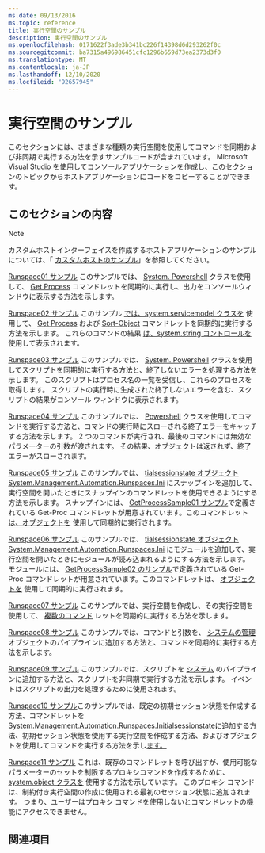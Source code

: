 ```yaml
---
ms.date: 09/13/2016
ms.topic: reference
title: 実行空間のサンプル
description: 実行空間のサンプル
ms.openlocfilehash: 0171622f3ade3b341bc226f14398d6d293262f0c
ms.sourcegitcommit: ba7315a496986451cfc1296b659d73ea2373d3f0
ms.translationtype: MT
ms.contentlocale: ja-JP
ms.lasthandoff: 12/10/2020
ms.locfileid: "92657945"
---
```

# <a name="runspace-samples"></a>実行空間のサンプル

このセクションには、さまざまな種類の実行空間を使用してコマンドを同期および非同期で実行する方法を示すサンプルコードが含まれています。 Microsoft Visual Studio を使用してコンソールアプリケーションを作成し、このセクションのトピックからホストアプリケーションにコードをコピーすることができます。

## <a name="in-this-section"></a>このセクションの内容

> [!NOTE]
> カスタムホストインターフェイスを作成するホストアプリケーションのサンプルについては、「 [カスタムホストのサンプル](./custom-host-samples.md)」を参照してください。

 [Runspace01 サンプル](./runspace01-sample.md) このサンプルでは、 [System. Powershell](/dotnet/api/system.management.automation.powershell) クラスを使用して、 [Get Process](/powershell/module/Microsoft.PowerShell.Management/Get-Process) コマンドレットを同期的に実行し、出力をコンソールウィンドウに表示する方法を示します。

 [Runspace02 サンプル](./runspace02-sample.md) このサンプル [では、system.servicemodel クラスを](/dotnet/api/system.management.automation.powershell) 使用して、 [Get Process](/powershell/module/Microsoft.PowerShell.Management/Get-Process) および [Sort-Object](/powershell/module/Microsoft.PowerShell.Utility/Sort-Object) コマンドレットを同期的に実行する方法を示します。 これらのコマンドの結果 [は、system.string コントロールを](/dotnet/api/System.Windows.Forms.DataGridView) 使用して表示されます。

 [Runspace03 サンプル](./runspace03-sample.md) このサンプルでは、 [System. Powershell](/dotnet/api/system.management.automation.powershell) クラスを使用してスクリプトを同期的に実行する方法と、終了しないエラーを処理する方法を示します。 このスクリプトはプロセス名の一覧を受信し、これらのプロセスを取得します。 スクリプトの実行時に生成された終了しないエラーを含む、スクリプトの結果がコンソール ウィンドウに表示されます。

 [Runspace04 サンプル](./runspace04-sample.md) このサンプルでは、 [Powershell](/dotnet/api/system.management.automation.powershell) クラスを使用してコマンドを実行する方法と、コマンドの実行時にスローされる終了エラーをキャッチする方法を示します。 2 つのコマンドが実行され、最後のコマンドには無効なパラメーターの引数が渡されます。 その結果、オブジェクトは返されず、終了エラーがスローされます。

 [Runspace05 サンプル](./runspace05-sample.md) このサンプルでは、 [ tialsessionstate オブジェクトSystem.Management.Automation.Runspaces.Ini](/dotnet/api/System.Management.Automation.Runspaces.InitialSessionState) にスナップインを追加して、実行空間を開いたときにスナップインのコマンドレットを使用できるようにする方法を示します。 スナップインには、 [GetProcessSample01 サンプル](../cmdlet/getprocesssample01-sample.md)で定義されている Get-Proc コマンドレットが用意されています。このコマンドレット [は、オブジェクトを](/dotnet/api/system.management.automation.powershell) 使用して同期的に実行されます。

 [Runspace06 サンプル](./runspace06-sample.md) このサンプルでは、 [ tialsessionstate オブジェクトSystem.Management.Automation.Runspaces.Ini](/dotnet/api/System.Management.Automation.Runspaces.InitialSessionState) にモジュールを追加して、実行空間を開いたときにモジュールが読み込まれるようにする方法を示します。 モジュールには、 [GetProcessSample02 のサンプル](../cmdlet/getprocesssample02-sample.md)で定義されている Get-Proc コマンドレットが用意されています。このコマンドレットは、 [オブジェクトを](/dotnet/api/system.management.automation.powershell) 使用して同期的に実行されます。

 [Runspace07 サンプル](./runspace07-sample.md) このサンプルでは、実行空間を作成し、その実行空間を使用して、 [複数のコマンド](/dotnet/api/system.management.automation.powershell) レットを同期的に実行する方法を示します。

 [Runspace08 サンプル](./runspace08-sample.md) このサンプルでは、コマンドと引数を、 [システムの管理](/dotnet/api/system.management.automation.powershell) オブジェクトのパイプラインに追加する方法と、コマンドを同期的に実行する方法を示します。

 [Runspace09 サンプル](./runspace09-sample.md) このサンプルでは、スクリプトを [システム](/dotnet/api/system.management.automation.powershell) のパイプラインに追加する方法と、スクリプトを非同期で実行する方法を示します。 イベントはスクリプトの出力を処理するために使用されます。

 [Runspace10 サンプル](./runspace10-sample.md)このサンプルでは、既定の初期セッション状態を作成する方法、コマンドレットを[System.Management.Automation.Runspaces.Initialsessionstate](/dotnet/api/System.Management.Automation.Runspaces.InitialSessionState)に追加する方法、初期セッション状態を使用する実行空間を作成する方法、およびオブジェクトを使用してコマンドを実行する方法を示し[ます。](/dotnet/api/system.management.automation.powershell)

 [Runspace11 サンプル](./runspace11-sample.md) これは、既存のコマンドレットを呼び出すが、使用可能なパラメーターのセットを制限するプロキシコマンドを作成するために、 [system.object クラスを](/dotnet/api/System.Management.Automation.ProxyCommand) 使用する方法を示しています。 このプロキシ コマンドは、制約付き実行空間の作成に使用される最初のセッション状態に追加されます。 つまり、ユーザーはプロキシ コマンドを使用しないとコマンドレットの機能にアクセスできません。

## <a name="see-also"></a>関連項目

